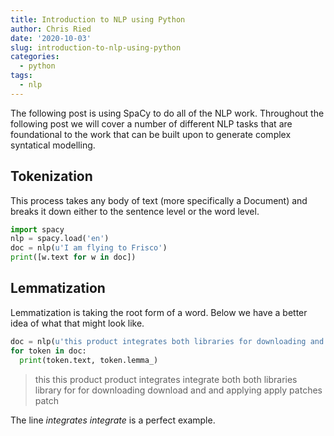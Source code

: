 ```yaml
---
title: Introduction to NLP using Python
author: Chris Ried
date: '2020-10-03'
slug: introduction-to-nlp-using-python
categories:
  - python
tags:
  - nlp
---
```


The following post is using SpaCy to do all of the NLP work. Throughout the following post we will cover a number of different NLP tasks that are foundational to the work that can be built upon to generate complex syntatical modelling. 


## Tokenization
This process takes any body of text (more specifically a Document) and breaks it down either to the sentence level or the word level.

```python
import spacy 
nlp = spacy.load('en')
doc = nlp(u'I am flying to Frisco')
print([w.text for w in doc])
```

## Lemmatization 
Lemmatization is taking the root form of a word. Below we have a better idea of what that might look like.

```python
doc = nlp(u'this product integrates both libraries for downloading and applying patches')
for token in doc: 
  print(token.text, token.lemma_)
```
> this this
> product product
> integrates integrate
> both both
> libraries library
> for for
> downloading download
> and and
> applying apply
> patches patch

The line *integrates integrate* is a perfect example. 

